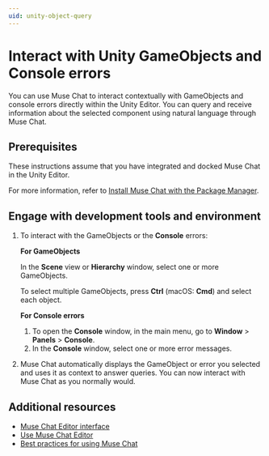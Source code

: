 ```yaml
---
uid: unity-object-query
---
```


# Interact with Unity GameObjects and Console errors

You can use Muse Chat to interact contextually with GameObjects and console errors directly within the Unity Editor. You can query and receive information about the selected component using natural language through Muse Chat.

## Prerequisites

These instructions assume that you have integrated and docked Muse Chat in the Unity Editor.

For more information, refer to [Install Muse Chat with the Package Manager](install-chat.md#launch-the-tool).

## Engage with development tools and environment

1. To interact with the GameObjects or the **Console** errors:

   **For GameObjects**

   In the **Scene** view or **Hierarchy** window, select one or more GameObjects.

   To select multiple GameObjects, press **Ctrl** (macOS: **Cmd**) and select each object.

   **For Console errors**

    1. To open the **Console** window, in the main menu, go to **Window** > **Panels** > **Console**.
    2. In the **Console** window, select one or more error messages.
2. Muse Chat automatically displays the GameObject or error you selected and uses it as context to answer queries. You can now interact with Muse Chat as you normally would.

## Additional resources

* [Muse Chat Editor interface](editor-chat-interface.md)
* [Use Muse Chat Editor](use-editor-chat.md)
* [Best practices for using Muse Chat](best-practice-chat.md)
